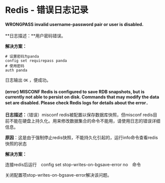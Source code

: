 # Redis - 错误日志记录

#### WRONGPASS invalid username-password pair or user is disabled.

**日志描述：**用户密码错误。

**解决方案：**

```shell
# 设置密码为panda
config set requirepass panda
# 使用密码
auth panda
```

日志输出 `OK` ，便成功。

#### (error) MISCONF Redis is configured to save RDB snapshots, but is currently not able to persist on disk. Commands that may modify the data set are disabled. Please check Redis logs for details about the error．

**日志描述：**（错误）misconf redis被配置以保存数据库快照，但misconf redis目前不能在硬盘上持久化。用来修改数据集合的命令不能用，请使用日志的错误详细信息。

**原因**：这是由于强制停止redis快照，不能持久化引起的，运行info命令查看redis快照的状态

**解决方案：**

连接redis后运行　config set stop-writes-on-bgsave-error no　命令

关闭配置项stop-writes-on-bgsave-error解决该问题。

